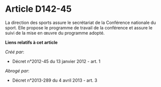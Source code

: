 # Article D142-45

La direction des sports assure le secrétariat de la Conférence nationale du sport. Elle propose le programme de travail de la
conférence et assure le suivi de la mise en œuvre du programme adopté.

**Liens relatifs à cet article**

_Créé par_:

  - Décret n°2012-45 du 13 janvier 2012 - art. 1

_Abrogé par_:

  - Décret n°2013-289 du 4 avril 2013 - art. 3
